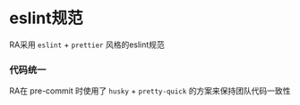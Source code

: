# eslint规范

RA采用 `eslint` + `prettier` 风格的eslint规范

### 代码统一

RA在 pre-commit 时使用了 `husky` + `pretty-quick` 的方案来保持团队代码一致性